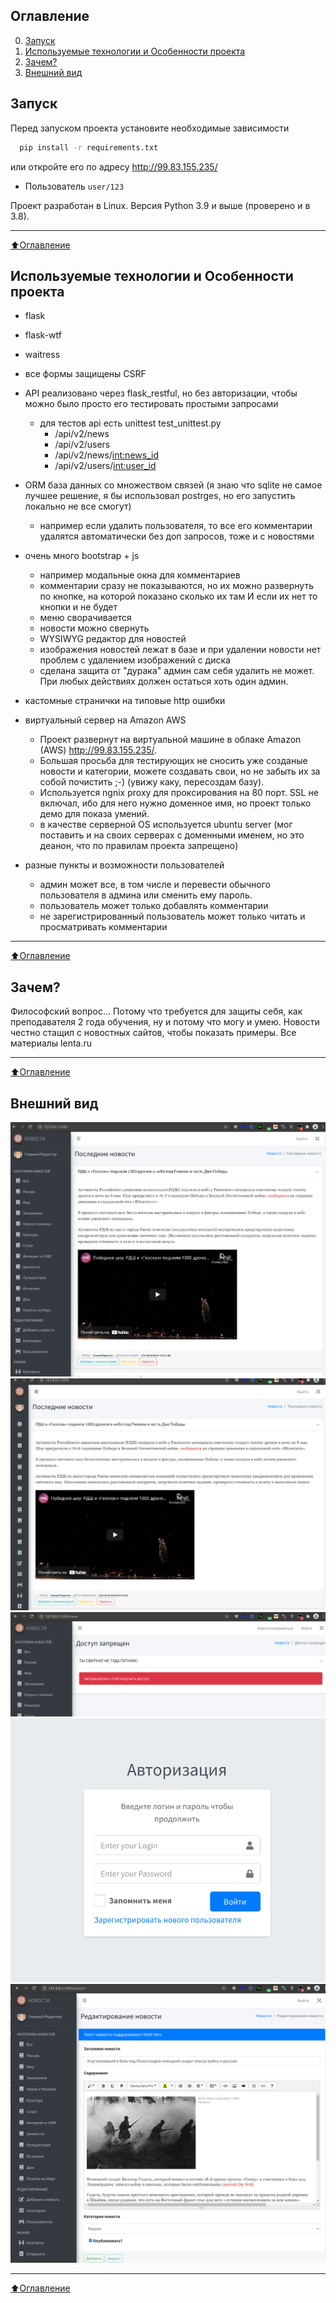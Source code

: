 ## Оглавление
0. [Запуск](#Запуск)
1. [Используемые технологии и Особенности проекта](#Используемые-технологии-и-Особенности-проекта)
2. [Зачем?](#Зачем?)
3. [Внешний вид](#Внешний-вид)


## Запуск
Перед запуском проекта установите необходимые зависимости 
```bash
  pip install -r requirements.txt
```
или откройте его по адресу http://99.83.155.235/

* Пользователь `user/123`

Проект разработан в Linux. Версия Python 3.9 и выше (проверено и в 3.8).
____
[:arrow_up:Оглавление](#Оглавление)


## Используемые технологии и Особенности проекта
* flask
* flask-wtf
* waitress
* все формы защищены CSRF
* API реализовано через flask_restful, но без авторизации, чтобы можно было просто его тестировать простыми запросами
    * для тестов api есть unittest test_unittest.py
        * /api/v2/news
        * /api/v2/users
        * /api/v2/news/<int:news_id>
        * /api/v2/users/<int:user_id>
  
* ORM база данных со множеством связей (я знаю что sqlite не самое лучшее решение, я бы использовал postrges, но его запустить локально не все смогут)
    * например если удалить пользователя, то все его комментарии удалятся автоматически без доп запросов, тоже и с новостями
    
* очень много bootstrap + js
    * например модальные окна для комментариев
    * комментарии сразу не показываются, но их можно развернуть по кнопке, на которой показано сколько их там И если их нет то кнопки и не будет
    * меню сворачивается 
    * новости можно свернуть
    * WYSIWYG редактор для новостей
    * изображения новостей лежат в базе и при удалении новости нет проблем с удалением изображений с диска
    * сделана защита от "дурака" админ сам себя удалить не может. При любых действиях должен остаться хоть один админ.
        
* кастомные странички на типовые http ошибки 
* виртуальный сервер на Amazon AWS
    * Проект развернут на виртуальной машине в облаке Amazon (AWS) http://99.83.155.235/.
    * Большая просьба для тестирующих не сносить уже созданые новости и категории, можете создавать свои, но не забыть их за собой почистить ;-)
(увижу каку, пересоздам базу).
    * Используется ngnix proxy для проксирования на 80 порт. SSL не включал, ибо для него нужно доменное имя, но проект только демо для показа умений.
    * в качестве серверной OS используется ubuntu server (мог поставить и на своих серверах с доменными именем, но это деанон, что по правилам проекта запрещено)
    
* разные пункты и возможности пользователей
    * админ может все, в том числе и перевести обычного пользователя в админа или сменить ему пароль.
    * пользователь может только добавлять комментарии
    * не зарегистрированный пользователь может только читать и просматривать комментарии

____
[:arrow_up:Оглавление](#Оглавление)


## Зачем?
Философский вопрос... Потому что требуется для защиты себя, как преподавателя 2 года обучения, ну и потому что могу и умею.
Новости честно стащил с новостных сайтов, чтобы показать примеры. Все материалы lenta.ru 
____
[:arrow_up:Оглавление](#Оглавление)


## Внешний вид
![Alt-текст](static/img/main01.png "Внешний вид")
![Alt-текст](static/img/main02.png "Внешний вид")
![Alt-текст](static/img/main03.png "Внешний вид")
![Alt-текст](static/img/main04.png "Внешний вид")
![Alt-текст](static/img/main05.png "Внешний вид")

____
[:arrow_up:Оглавление](#Оглавление)
